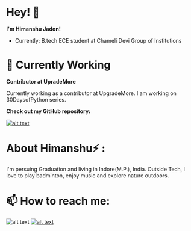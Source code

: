 Hey! 👋
===========
**I'm Himanshu Jadon!**

- Currently: B.tech ECE student at Chameli Devi Group of Institutions

🔭 Currently Working
===========
**Contributor at UpradeMore**

Currently working as a contributor at UpgradeMore. I am working on 30DaysofPython series. 

**Check out my GitHub repository:**

[![alt text](https://user-images.githubusercontent.com/96410955/147039841-66cb3b83-15cd-43d3-ad9d-4643a8986778.png "30DaysofPython")](https://github.com/himanshu-957/30DaysofPython)

About Himanshu⚡ :
================

I'm persuing Graduation and living in Indore(M.P.), India. Outside Tech, I love to play badminton, enjoy music and explore nature outdoors.

📫 How to reach me:
==================
![alt text](https://user-images.githubusercontent.com/96410955/147101374-cc77a8ec-afee-4389-9866-fd1278056dc9.png "Gmail")
[![alt text](https://user-images.githubusercontent.com/96410955/147101964-30bea307-9f2f-476d-b9db-3578449df79b.png "Linkedin")](https://www.linkedin.com/in/himanshu-jadon-19674019b/)

<!--
**himanshu-957/himanshu-957** is a ✨ _special_ ✨ repository because its `README.md` (this file) appears on your GitHub profile.

Here are some ideas to get you started:

- 🔭 I’m currently working on ...
- 🌱 I’m currently learning python and Robotics
- 👯 I’m looking to collaborate on ...
- 🤔 I’m looking for help with ...
- 💬 Ask me about ...
- 📫 How to reach me: himanshujadon30@gmail.com
- 😄 Pronouns: ...
- ⚡ Fun fact: ...
-->
